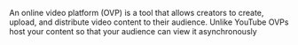 
An online video platform (OVP) is a tool that allows creators to create, upload, and distribute
video content to their audience. Unlike YouTube OVPs host your content so that your
audience can view it asynchronously
